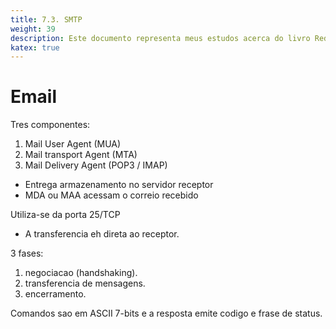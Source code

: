 ```yaml
---
title: 7.3. SMTP
weight: 39
description: Este documento representa meus estudos acerca do livro Redes de Computadores e a Internet - uma abordagem top down
katex: true
---
```



# Email
Tres componentes:
1. Mail User Agent (MUA)
2. Mail transport Agent (MTA)
3. Mail Delivery Agent (POP3 / IMAP)

- Entrega armazenamento no servidor receptor
- MDA ou MAA acessam o correio recebido

Utiliza-se da porta 25/TCP
- A transferencia eh direta ao receptor.

3 fases:

1. negociacao (handshaking).
2. transferencia de mensagens.
3. encerramento.

Comandos sao em ASCII 7-bits e a resposta emite codigo e frase de status.
